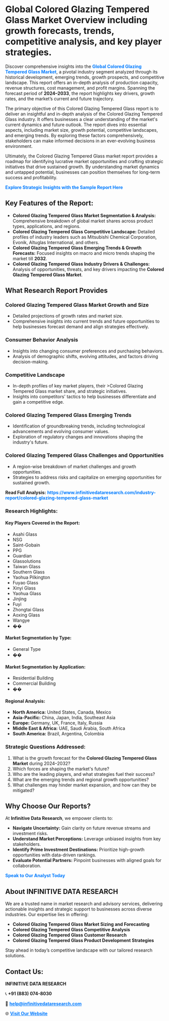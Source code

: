 <h1>Global Colored Glazing Tempered Glass Market Overview including growth forecasts, trends, competitive analysis, and key player strategies.</h1>
<p>
Discover comprehensive insights into the 
<a href="https://www.infinitivedataresearch.com/industry-report/colored-glazing-tempered-glass-market" rel="dofollow" style="color: #007BFF; text-decoration: none;"><strong>Global Colored Glazing Tempered Glass Market</strong></a>, a pivotal industry segment analyzed through its historical development, emerging trends, growth prospects, and competitive landscape. This report offers an in-depth analysis of production capacity, revenue structures, cost management, and profit margins. Spanning the forecast period of <strong>2024–2033</strong>, the report highlights key drivers, growth rates, and the market’s current and future trajectory.
</p>
<p>
The primary objective of this Colored Glazing Tempered Glass report is to deliver an insightful and in-depth analysis of the Colored Glazing Tempered Glass industry. It offers businesses a clear understanding of the market's current dynamics and future outlook. The report dives into essential aspects, including market size, growth potential, competitive landscapes, and emerging trends. By exploring these factors comprehensively, stakeholders can make informed decisions in an ever-evolving business environment.
</p>
<p>
Ultimately, the Colored Glazing Tempered Glass market report provides a roadmap for identifying lucrative market opportunities and crafting strategic initiatives that drive sustained growth. By understanding market dynamics and untapped potential, businesses can position themselves for long-term success and profitability.
</p>
<p>
<a href="https://www.infinitivedataresearch.com/request-sample/reportId=108015" style="color: #007BFF; text-decoration: none;"><strong>Explore Strategic Insights with the Sample Report Here</strong></a>
</p>

<h2>Key Features of the Report:</h2>
<ul>
<li><strong>Colored Glazing Tempered Glass Market Segmentation & Analysis:</strong> Comprehensive breakdown of global market shares across product types, applications, and regions.</li>
<li><strong>Colored Glazing Tempered Glass Competitive Landscape:</strong> Detailed profiles of industry leaders such as Mitsubishi Chemical Corporation, Evonik, Altuglas International, and others.</li>
<li><strong>Colored Glazing Tempered Glass Emerging Trends & Growth Forecasts:</strong> Focused insights on macro and micro trends shaping the market till <strong>2032</strong>.</li>
<li><strong>Colored Glazing Tempered Glass Industry Drivers & Challenges:</strong> Analysis of opportunities, threats, and key drivers impacting the <strong>Colored Glazing Tempered Glass Market</strong>.</li>
</ul>

<h2>What Research Report Provides</h2>
<h3>Colored Glazing Tempered Glass Market Growth and Size</h3>
<ul>
<li>Detailed projections of growth rates and market size.</li>
<li>Comprehensive insights into current trends and future opportunities to help businesses forecast demand and align strategies effectively.</li>
</ul>

<h3>Consumer Behavior Analysis</h3>
<ul>
<li>Insights into changing consumer preferences and purchasing behaviors.</li>
<li>Analysis of demographic shifts, evolving attitudes, and factors driving decision-making.</li>
</ul>

<h3>Competitive Landscape</h3>
<ul>
<li>In-depth profiles of key market players, their >Colored Glazing Tempered Glass market share, and strategic initiatives.</li>
<li>Insights into competitors' tactics to help businesses differentiate and gain a competitive edge.</li>
</ul>

<h3>Colored Glazing Tempered Glass Emerging Trends</h3>
<ul>
<li>Identification of groundbreaking trends, including technological advancements and evolving consumer values.</li>
<li>Exploration of regulatory changes and innovations shaping the industry's future.</li>
</ul>

<h3>Colored Glazing Tempered Glass Challenges and Opportunities</h3>
<ul>
<li>A region-wise breakdown of market challenges and growth opportunities.</li>
<li>Strategies to address risks and capitalize on emerging opportunities for sustained growth.</li>
</ul>
<p><strong>Read Full Analysis:</strong> <a href="https://www.infinitivedataresearch.com/industry-report/colored-glazing-tempered-glass-market" rel="dofollow" style="color: #007BFF; text-decoration: none;"><strong>https://www.infinitivedataresearch.com/industry-report/colored-glazing-tempered-glass-market</strong></a></p>
<h3>Research Highlights:</h3>
<h4>Key Players Covered in the Report:</h4>
<ul><li>Asahi Glass</li><li>NSG</li><li>Saint-Gobain</li><li>PPG</li><li>Guardian</li><li>Glassolutions</li><li>Taiwan Glass</li><li>Southern Glass</li><li>Yaohua Pilkington</li><li>Fuyao Glass</li><li>Xinyi Glass</li><li>Yaohua Glass</li><li>Jinjing</li><li>Fuyi</li><li>Zhongtai Glass</li><li>Aoxing Glass</li><li>Wangye</li><li>��</li></ul>
<h4>Market Segmentation by Type:</h4>
<ul><li>General Type</li><li>��</li></ul>
<h4>Market Segmentation by Application:</h4>
<ul><li>Residential Building</li><li>Commercial Building</li><li>��</li></ul>

<h4>Regional Analysis:</h4>
<ul>
<li><strong>North America:</strong> United States, Canada, Mexico</li>
<li><strong>Asia-Pacific:</strong> China, Japan, India, Southeast Asia</li>
<li><strong>Europe:</strong> Germany, UK, France, Italy, Russia</li>
<li><strong>Middle East & Africa:</strong> UAE, Saudi Arabia, South Africa</li>
<li><strong>South America:</strong> Brazil, Argentina, Colombia</li>
</ul>

<h3>Strategic Questions Addressed:</h3>
<ol>
<li>What is the growth forecast for the <strong>Colored Glazing Tempered Glass Market</strong> during 2024–2032?</li>
<li>Which forces are shaping the market's future?</li>
<li>Who are the leading players, and what strategies fuel their success?</li>
<li>What are the emerging trends and regional growth opportunities?</li>
<li>What challenges may hinder market expansion, and how can they be mitigated?</li>
</ol>

<h2>Why Choose Our Reports?</h2>
<p>At <strong>Infinitive Data Research</strong>, we empower clients to:</p>
<ul>
<li><strong>Navigate Uncertainty:</strong> Gain clarity on future revenue streams and investment risks.</li>
<li><strong>Understand Market Perceptions:</strong> Leverage unbiased insights from key stakeholders.</li>
<li><strong>Identify Prime Investment Destinations:</strong> Prioritize high-growth opportunities with data-driven rankings.</li>
<li><strong>Evaluate Potential Partners:</strong> Pinpoint businesses with aligned goals for collaboration.</li>
</ul>
<p><a href="https://www.infinitivedataresearch.com/industry-report/colored-glazing-tempered-glass-market" rel="dofollow" style="color: #007BFF; text-decoration: none;"><strong>Speak to Our Analyst Today</strong></a></p>

<h2>About INFINITIVE DATA RESEARCH</h2>
<p>We are a trusted name in market research and advisory services, delivering actionable insights and strategic support to businesses across diverse industries. Our expertise lies in offering:</p>
<ul>
<li><strong>Colored Glazing Tempered Glass Market Sizing and Forecasting</strong></li>
<li><strong>Colored Glazing Tempered Glass Competitive Analysis</strong></li>
<li><strong>Colored Glazing Tempered Glass Customer Research</strong></li>
<li><strong>Colored Glazing Tempered Glass Product Development Strategies</strong></li>
</ul>
<p>Stay ahead in today’s competitive landscape with our tailored research solutions.</p>

<h2>Contact Us:</h2>
<p><strong>INFINITIVE DATA RESEARCH</strong></p>
<p>📞 <strong>+91 (883) 074-8030</strong></p>
<p>📧 <strong><a href="mailto:help@infinitivedataresearch.com" style="color: #007BFF;">help@infinitivedataresearch.com</a></strong></p>
<p>🌐 <strong><a href="https://www.infinitivedataresearch.com" rel="dofollow" style="color: #007BFF;">Visit Our Website</a></strong></p>